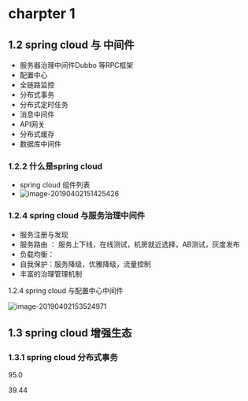 # charpter 1

## 1.2 spring cloud 与 中间件

- 服务器治理中间件Dubbo 等RPC框架
- 配置中心
- 全链路监控
- 分布式事务
- 分布式定时任务
- 消息中间件
- API网关
- 分布式缓存
- 数据库中间件

### 1.2.2 什么是spring cloud

- spring cloud 组件列表
- ![image-20190402151425426](/Users/kate/blog/my_draft/script/springCloud/charpter1.assets/image-20190402151425426.png)

### 1.2.4 spring cloud 与服务治理中间件

- 服务注册与发现
- 服务路由 ： 服务上下线，在线测试，机房就近选择，AB测试，灰度发布
- 负载均衡：
- 自我保护：服务降级，优雅降级，流量控制
- 丰富的治理管理机制

1.2.4 spring cloud 与配置中心中间件

![image-20190402153524971](/Users/kate/blog/my_draft/script/springCloud/charpter1.assets/image-20190402153524971.png)

## 1.3 spring cloud 增强生态

### 1.3.1 spring cloud 分布式事务





95.0

39.44























